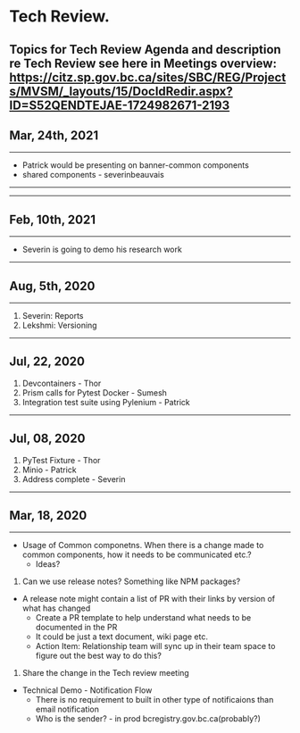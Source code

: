 # Tech Review. 
**Topics for Tech Review**
Agenda and description re Tech Review see here in Meetings overview:
https://citz.sp.gov.bc.ca/sites/SBC/REG/Projects/MVSM/_layouts/15/DocIdRedir.aspx?ID=S52QENDTEJAE-1724982671-2193 
----
## Mar, 24th, 2021
----
- Patrick would be presenting on banner-common components
- shared components - severinbeauvais
----


----
## Feb, 10th, 2021
----
- Severin is going to demo his research work

----
## Aug, 5th, 2020
----
1. Severin: Reports
1. Lekshmi: Versioning

----
## Jul, 22, 2020
1. Devcontainers - Thor
1. Prism calls for Pytest Docker - Sumesh
1. Integration test suite using Pylenium - Patrick

----
## Jul, 08, 2020
1. PyTest Fixture - Thor
1. Minio - Patrick
1. Address complete - Severin

----
## Mar, 18, 2020
----
- Usage of Common componetns. When there is a change made to common components, how it needs to be communicated etc.?
  - Ideas?
1. Can we use release notes? Something like NPM packages?
  - A release note might contain a list of PR with their links by version of what has changed
      - Create a PR template to help understand what needs to be documented in the PR
    - It could be just a text document, wiki page etc.
    * Action Item: Relationship team will sync up in their team space to figure out the best way to do this?
1. Share the change in the Tech review meeting
- Technical Demo - Notification Flow
  - There is no requirement to built in other type of notificaions than email notification
  - Who is the sender? - in prod bcregistry.gov.bc.ca(probably?)
 
